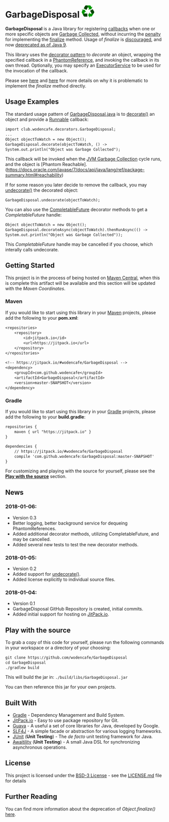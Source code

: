 # GarbageDisposal ![GarbageDisposal](resources/recycle.png) 

**GarbageDisposal** is a Java library for registering [callbacks](https://en.wikipedia.org/wiki/Callback_(computer_programming)) when one or more specific objects are [Garbage Collected](https://www.cubrid.org/blog/understanding-java-garbage-collection), without incurring the [penalty](http://thefinestartist.com/effective-java/07) for implementing the [finalize](https://docs.oracle.com/javase/9/docs/api/java/lang/Object.html#finalize--) method. 
Usage of *finalize* is [discouraged](https://softwareengineering.stackexchange.com/questions/288715/is-overriding-object-finalize-really-bad), and now [deprecated as of Java 9](https://www.infoq.com/news/2017/03/Java-Finalize-Deprecated).

This library uses the [decorator pattern](https://en.wikipedia.org/wiki/Decorator_pattern) to *decorate* an object, wrapping the specified callback in a [PhantomReference](https://docs.oracle.com/javase/9/docs/api/java/lang/ref/PhantomReference.html), and invoking the callback in its own thread. Optionally, you may specify an [ExecutorService](https://docs.oracle.com/javase/9/docs/api/java/util/concurrent/ExecutorService.html) to be used for the invocation of the callback.

Please see [here](https://stackoverflow.com/questions/2860121/why-do-finalizers-have-a-severe-performance-penalty) and [here](https://docs.oracle.com/javase/9/docs/api/java/lang/Object.html#finalize--) for more details on why it is problematic to implement the *finalize* method directly.

## Usage Examples

The standard usage pattern of [GarbageDisposal.java](src/main/java/club/wodencafe/decorators/GarbageDisposal.java) is to [decorate()](src/main/java/club/wodencafe/decorators/GarbageDisposal.java#L189) an object and provide a [Runnable](https://docs.oracle.com/javase/9/docs/api/java/lang/Runnable.html) callback:

```
import club.wodencafe.decorators.GarbageDisposal;
...
Object objectToWatch = new Object();
GarbageDisposal.decorate(objectToWatch, () -> System.out.println("Object was Garbage Collected");
```

This callback will be invoked when the [JVM Garbage Collection](https://www.dynatrace.com/resources/ebooks/javabook/how-garbage-collection-works/) cycle runs, and the object is [Phantom Reachable].(https://docs.oracle.com/javase/7/docs/api/java/lang/ref/package-summary.html#reachability)

If for some reason you later decide to remove the callback, you may [undecorate()](/src/main/java/club/wodencafe/decorators/GarbageDisposal.java#L164
) the decorated object:

```
GarbageDisposal.undecorate(objectToWatch);
```

You can also use the [CompletableFuture](https://docs.oracle.com/javase/9/docs/api/java/util/concurrent/CompletableFuture.html) decorator methods to get a *CompletableFuture* handle:
```
Object objectToWatch = new Object();
GarbageDisposal.decorateAsync(objectToWatch).thenRunAsync(() -> System.out.println("Object was Garbage Collected"));
```
This *CompletableFuture* handle may be cancelled if you choose, which interally calls undecorate.

## Getting Started

This project is in the process of being hosted on [Maven Central](https://search.maven.org/), when this is complete this artifact will be available and this section will be updated with the *Maven Coordinates*. 

### Maven
If you would like to start using this library in your [Maven](https://maven.apache.org/) projects, please add the following to your **pom.xml**:
```
<repositories>
    <repository>
        <id>jitpack.io</id>
        <url>https://jitpack.io</url>
    </repository>
</repositories>
```
```
<!-- https://jitpack.io/#wodencafe/GarbageDisposal -->
<dependency>
    <groupId>com.github.wodencafe</groupId>
    <artifactId>GarbageDisposal</artifactId>
    <version>master-SNAPSHOT</version>
</dependency>
```

### Gradle
If you would like to start using this library in your [Gradle](https://gradle.org/) projects, please add the following to your **build.gradle**:
```
repositories {
    maven { url "https://jitpack.io" }
}
```
```
dependencies {
    // https://jitpack.io/#wodencafe/GarbageDisposal
    compile 'com.github.wodencafe:GarbageDisposal:master-SNAPSHOT'
}
```

For customizing and playing with the source for yourself, please see the **[Play with the source](#play-with-the-source)** section.

## News
### 2018-01-06:
  * Version 0.3
  * Better logging, better background service for dequeing PhantomReferences.
  * Added additional decorator methods, utilizing CompletableFuture, and may be cancelled.
  * Added several new tests to test the new decorator methods.
  
### 2018-01-05:
  * Version 0.2
  * Added support for [undecorate()](/src/main/java/club/wodencafe/decorators/GarbageDisposal.java#L91).
  * Added license explicitly to individual source files.
            
### 2018-01-04: 
  * Version 0.1
  * GarbageDisposal GitHub Repository is created, initial commits.
  * Added initial support for hosting on [JitPack.io](https://jitpack.io/#wodencafe/GarbageDisposal).

## Play with the source

To grab a copy of this code for yourself, please run the following commands in your workspace or a directory of your choosing:
```
git clone https://github.com/wodencafe/GarbageDisposal
cd GarbageDisposal
./gradlew build
```

This will build the jar in:
`./build/libs/GarbageDisposal.jar`

You can then reference this jar for your own projects.

## Built With

* [Gradle](https://gradle.org/) - Dependency Management and Build System.
* [JitPack.io](https://jitpack.io/#wodencafe/GarbageDisposal) - Easy to use package repository for Git.
* [Guava](https://github.com/google/guava) - A useful a set of core libraries for Java, developed by Google.
* [SLF4J](https://www.slf4j.org/) - A simple facade or abstraction for various logging frameworks.
* [JUnit](http://junit.org) (**Unit Testing**) - The *de facto* unit testing framework for Java.
* [Awaitility](https://github.com/awaitility/awaitility) (**Unit Testing**) - A small Java DSL for synchronizing asynchronous operations.

## License

This project is licensed under the [BSD-3 License](https://opensource.org/licenses/BSD-3-Clause) - see the [LICENSE.md](LICENSE.md) file for details

## Further Reading
You can find more information about the deprecation of *Object.finalize()* [here](https://stuartmarks.wordpress.com/2017/04/17/deprecation-of-object-finalize/).
